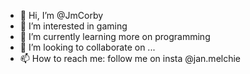 - 👋 Hi, I’m @JmCorby
- 👀 I’m interested in gaming 
- 🌱 I’m currently learning more on programming
- 💞️ I’m looking to collaborate on ...
- 📫 How to reach me: follow me on insta @jan.melchie

<!---
JmCorby/JmCorby is a ✨ special ✨ repository because its `README.md` (this file) appears on your GitHub profile.
You can click the Preview link to take a look at your changes.
--->
